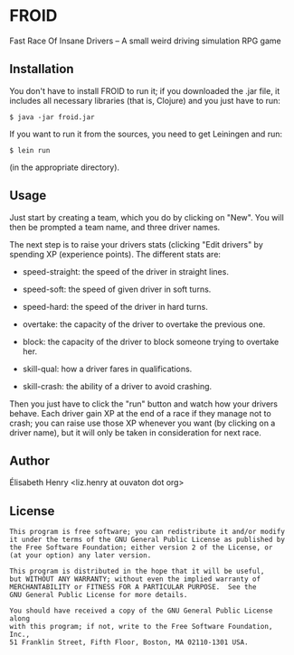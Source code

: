 FROID
=====

Fast Race Of Insane Drivers – A small weird driving simulation RPG game

## Installation

You don't have to install FROID to run it; if you downloaded the .jar
file, it includes all necessary libraries (that is, Clojure) and you
just have to run:

`$ java -jar froid.jar`

If you want to run it from the sources, you need to get Leiningen and
run:

`$ lein run`

(in the appropriate directory).

## Usage

Just start by creating a team, which you do by clicking on
"New". You will then be prompted a team name, and three driver names.

The next step is to raise your drivers stats (clicking "Edit drivers"
by spending XP (experience points). The different stats are:

* speed-straight: the speed of the driver in straight lines.

* speed-soft: the speed of given driver in soft turns.

* speed-hard: the speed of the driver in hard turns.

* overtake: the capacity of the driver to overtake the previous one.

* block: the capacity of the driver to block someone trying to
  overtake her.

* skill-qual: how a driver fares in qualifications.

* skill-crash: the ability of a driver to avoid crashing.

Then you just have to click the "run" button and watch how your
drivers behave. Each driver gain XP at the end of a race if they
manage not to crash; you can raise use those XP whenever you want (by
clicking on a driver name), but it will only be taken in consideration
for next race.

## Author

Élisabeth Henry <liz.henry at ouvaton dot org>

## License

    This program is free software; you can redistribute it and/or modify
    it under the terms of the GNU General Public License as published by
    the Free Software Foundation; either version 2 of the License, or
    (at your option) any later version.

    This program is distributed in the hope that it will be useful,
    but WITHOUT ANY WARRANTY; without even the implied warranty of
    MERCHANTABILITY or FITNESS FOR A PARTICULAR PURPOSE.  See the
    GNU General Public License for more details.

    You should have received a copy of the GNU General Public License along
    with this program; if not, write to the Free Software Foundation, Inc.,
    51 Franklin Street, Fifth Floor, Boston, MA 02110-1301 USA.
